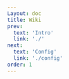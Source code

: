 ```yaml
---
Layout: doc
title: Wiki
prev:
  text: 'Intro'
  link: './'
next:
  text: 'Config'
  link: './config'
order: 1
---
```


<DamageChart />
